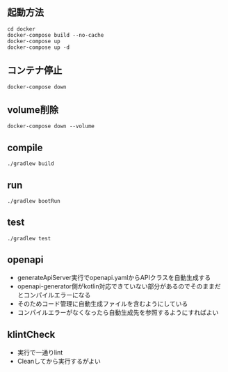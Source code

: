## 起動方法

```shell
cd docker
docker-compose build --no-cache
docker-compose up
docker-compose up -d
```

## コンテナ停止

```shell
docker-compose down
```

## volume削除
```shell
docker-compose down --volume
```

## compile
```shell
./gradlew build
```

## run
```shell
./gradlew bootRun
```

## test
```shell
./gradlew test
```

## openapi
- generateApiServer実行でopenapi.yamlからAPIクラスを自動生成する
- openapi-generator側がkotlin対応できていない部分があるのでそのままだとコンパイルエラーになる
- そのためコード管理に自動生成ファイルを含むようにしている
- コンパイルエラーがなくなったら自動生成先を参照するようにすればよい

## klintCheck
- 実行で一通りlint
- Cleanしてから実行するがよい
